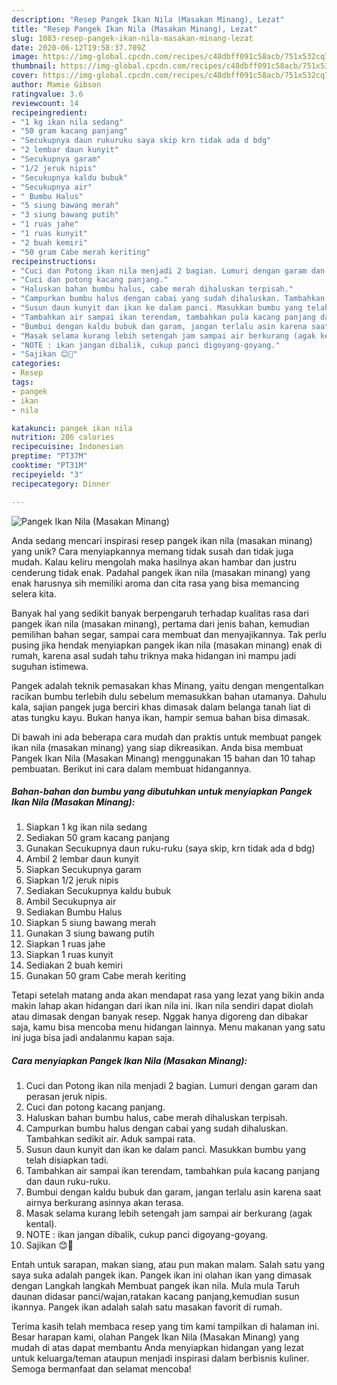 ```yaml
---
description: "Resep Pangek Ikan Nila (Masakan Minang), Lezat"
title: "Resep Pangek Ikan Nila (Masakan Minang), Lezat"
slug: 1083-resep-pangek-ikan-nila-masakan-minang-lezat
date: 2020-06-12T19:58:37.709Z
image: https://img-global.cpcdn.com/recipes/c48dbff091c58acb/751x532cq70/pangek-ikan-nila-masakan-minang-foto-resep-utama.jpg
thumbnail: https://img-global.cpcdn.com/recipes/c48dbff091c58acb/751x532cq70/pangek-ikan-nila-masakan-minang-foto-resep-utama.jpg
cover: https://img-global.cpcdn.com/recipes/c48dbff091c58acb/751x532cq70/pangek-ikan-nila-masakan-minang-foto-resep-utama.jpg
author: Mamie Gibson
ratingvalue: 3.6
reviewcount: 14
recipeingredient:
- "1 kg ikan nila sedang"
- "50 gram kacang panjang"
- "Secukupnya daun rukuruku saya skip krn tidak ada d bdg"
- "2 lembar daun kunyit"
- "Secukupnya garam"
- "1/2 jeruk nipis"
- "Secukupnya kaldu bubuk"
- "Secukupnya air"
- " Bumbu Halus"
- "5 siung bawang merah"
- "3 siung bawang putih"
- "1 ruas jahe"
- "1 ruas kunyit"
- "2 buah kemiri"
- "50 gram Cabe merah keriting"
recipeinstructions:
- "Cuci dan Potong ikan nila menjadi 2 bagian. Lumuri dengan garam dan perasan jeruk nipis."
- "Cuci dan potong kacang panjang."
- "Haluskan bahan bumbu halus, cabe merah dihaluskan terpisah."
- "Campurkan bumbu halus dengan cabai yang sudah dihaluskan. Tambahkan sedikit air. Aduk sampai rata."
- "Susun daun kunyit dan ikan ke dalam panci. Masukkan bumbu yang telah disiapkan tadi."
- "Tambahkan air sampai ikan terendam, tambahkan pula kacang panjang dan daun ruku-ruku."
- "Bumbui dengan kaldu bubuk dan garam, jangan terlalu asin karena saat airnya berkurang asinnya akan terasa."
- "Masak selama kurang lebih setengah jam sampai air berkurang (agak kental)."
- "NOTE : ikan jangan dibalik, cukup panci digoyang-goyang."
- "Sajikan 😊🙏"
categories:
- Resep
tags:
- pangek
- ikan
- nila

katakunci: pangek ikan nila 
nutrition: 286 calories
recipecuisine: Indonesian
preptime: "PT37M"
cooktime: "PT31M"
recipeyield: "3"
recipecategory: Dinner

---
```



![Pangek Ikan Nila (Masakan Minang)](https://img-global.cpcdn.com/recipes/c48dbff091c58acb/751x532cq70/pangek-ikan-nila-masakan-minang-foto-resep-utama.jpg)

Anda sedang mencari inspirasi resep pangek ikan nila (masakan minang) yang unik? Cara menyiapkannya memang tidak susah dan tidak juga mudah. Kalau keliru mengolah maka hasilnya akan hambar dan justru cenderung tidak enak. Padahal pangek ikan nila (masakan minang) yang enak harusnya sih memiliki aroma dan cita rasa yang bisa memancing selera kita.

Banyak hal yang sedikit banyak berpengaruh terhadap kualitas rasa dari pangek ikan nila (masakan minang), pertama dari jenis bahan, kemudian pemilihan bahan segar, sampai cara membuat dan menyajikannya. Tak perlu pusing jika hendak menyiapkan pangek ikan nila (masakan minang) enak di rumah, karena asal sudah tahu triknya maka hidangan ini mampu jadi suguhan istimewa.

Pangek adalah teknik pemasakan khas Minang, yaitu dengan mengentalkan racikan bumbu terlebih dulu sebelum memasukkan bahan utamanya. Dahulu kala, sajian pangek juga berciri khas dimasak dalam belanga tanah liat di atas tungku kayu. Bukan hanya ikan, hampir semua bahan bisa dimasak.


Di bawah ini ada beberapa cara mudah dan praktis untuk membuat pangek ikan nila (masakan minang) yang siap dikreasikan. Anda bisa membuat Pangek Ikan Nila (Masakan Minang) menggunakan 15 bahan dan 10 tahap pembuatan. Berikut ini cara dalam membuat hidangannya.

<!--inarticleads1-->

##### Bahan-bahan dan bumbu yang dibutuhkan untuk menyiapkan Pangek Ikan Nila (Masakan Minang):

1. Siapkan 1 kg ikan nila sedang
1. Sediakan 50 gram kacang panjang
1. Gunakan Secukupnya daun ruku-ruku (saya skip, krn tidak ada d bdg)
1. Ambil 2 lembar daun kunyit
1. Siapkan Secukupnya garam
1. Siapkan 1/2 jeruk nipis
1. Sediakan Secukupnya kaldu bubuk
1. Ambil Secukupnya air
1. Sediakan  Bumbu Halus
1. Siapkan 5 siung bawang merah
1. Gunakan 3 siung bawang putih
1. Siapkan 1 ruas jahe
1. Siapkan 1 ruas kunyit
1. Sediakan 2 buah kemiri
1. Gunakan 50 gram Cabe merah keriting


Tetapi setelah matang anda akan mendapat rasa yang lezat yang bikin anda makin lahap akan hidangan dari ikan nila ini. Ikan nila sendiri dapat diolah atau dimasak dengan banyak resep. Nggak hanya digoreng dan dibakar saja, kamu bisa mencoba menu hidangan lainnya. Menu makanan yang satu ini juga bisa jadi andalanmu kapan saja. 

<!--inarticleads2-->

##### Cara menyiapkan Pangek Ikan Nila (Masakan Minang):

1. Cuci dan Potong ikan nila menjadi 2 bagian. Lumuri dengan garam dan perasan jeruk nipis.
1. Cuci dan potong kacang panjang.
1. Haluskan bahan bumbu halus, cabe merah dihaluskan terpisah.
1. Campurkan bumbu halus dengan cabai yang sudah dihaluskan. Tambahkan sedikit air. Aduk sampai rata.
1. Susun daun kunyit dan ikan ke dalam panci. Masukkan bumbu yang telah disiapkan tadi.
1. Tambahkan air sampai ikan terendam, tambahkan pula kacang panjang dan daun ruku-ruku.
1. Bumbui dengan kaldu bubuk dan garam, jangan terlalu asin karena saat airnya berkurang asinnya akan terasa.
1. Masak selama kurang lebih setengah jam sampai air berkurang (agak kental).
1. NOTE : ikan jangan dibalik, cukup panci digoyang-goyang.
1. Sajikan 😊🙏


Entah untuk sarapan, makan siang, atau pun makan malam. Salah satu yang saya suka adalah pangek ikan. Pangek ikan ini olahan ikan yang dimasak dengan Langkah langkah Membuat pangek ikan nila. Mula mula Taruh daunan didasar panci/wajan,ratakan kacang panjang,kemudian susun ikannya. Pangek ikan adalah salah satu masakan favorit di rumah. 

Terima kasih telah membaca resep yang tim kami tampilkan di halaman ini. Besar harapan kami, olahan Pangek Ikan Nila (Masakan Minang) yang mudah di atas dapat membantu Anda menyiapkan hidangan yang lezat untuk keluarga/teman ataupun menjadi inspirasi dalam berbisnis kuliner. Semoga bermanfaat dan selamat mencoba!
